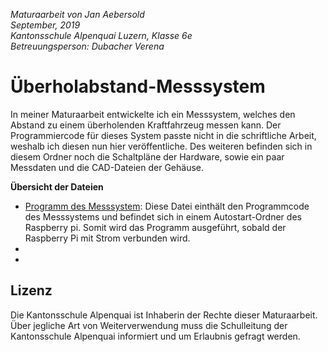 *Maturaarbeit von Jan Aebersold \
September, 2019 \
Kantonsschule Alpenquai Luzern, Klasse 6e \
Betreuungsperson: Dubacher Verena*

# Überholabstand-Messsystem

In meiner Maturaarbeit entwickelte ich ein Messsystem, welches den Abstand zu einem überholenden Kraftfahrzeug messen kann.
Der Programmiercode für dieses System passte nicht in die schriftliche Arbeit, weshalb ich diesen nun hier veröffentliche.
Des weiteren befinden sich in diesem Ordner noch die Schaltpläne der Hardware, sowie ein paar Messdaten und die CAD-Dateien der Gehäuse.

**Übersicht der Dateien**
- [Programm des Messsystem](https://github.com/KSALPJan/Maturaarbeit/blob/master/Main.py): Diese Datei einthält den Programmcode des Messsystems und befindet sich in einem Autostart-Ordner des Raspberry pi. Somit wird das Programm ausgeführt, sobald der Raspberry Pi mit Strom verbunden wird. 
-
-

## Lizenz
Die Kantonsschule Alpenquai ist Inhaberin der Rechte dieser Maturaarbeit. Über jegliche Art von Weiterverwendung muss die Schulleitung der Kantonsschule Alpenquai informiert und um Erlaubnis gefragt werden.
